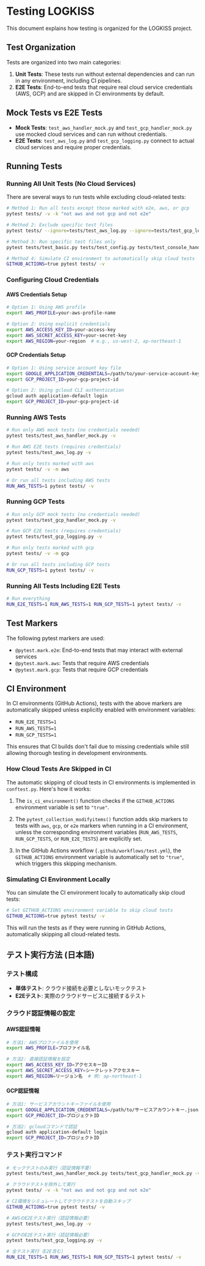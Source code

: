 # Testing LOGKISS

This document explains how testing is organized for the LOGKISS project.

## Test Organization

Tests are organized into two main categories:

1. **Unit Tests**: These tests run without external dependencies and can run in any environment, including CI pipelines.
2. **E2E Tests**: End-to-end tests that require real cloud service credentials (AWS, GCP) and are skipped in CI environments by default.

## Mock Tests vs E2E Tests

- **Mock Tests**: `test_aws_handler_mock.py` and `test_gcp_handler_mock.py` use mocked cloud services and can run without credentials.
- **E2E Tests**: `test_aws_log.py` and `test_gcp_logging.py` connect to actual cloud services and require proper credentials.

## Running Tests

### Running All Unit Tests (No Cloud Services)

There are several ways to run tests while excluding cloud-related tests:

```bash
# Method 1: Run all tests except those marked with e2e, aws, or gcp
pytest tests/ -v -k "not aws and not gcp and not e2e"

# Method 2: Exclude specific test files
pytest tests/ --ignore=tests/test_aws_log.py --ignore=tests/test_gcp_logging.py --ignore=tests/test_structured_log.py -v

# Method 3: Run specific test files only
pytest tests/test_basic.py tests/test_config.py tests/test_console_handler.py -v

# Method 4: Simulate CI environment to automatically skip cloud tests
GITHUB_ACTIONS=true pytest tests/ -v
```

### Configuring Cloud Credentials

#### AWS Credentials Setup

```bash
# Option 1: Using AWS profile
export AWS_PROFILE=your-aws-profile-name

# Option 2: Using explicit credentials
export AWS_ACCESS_KEY_ID=your-access-key
export AWS_SECRET_ACCESS_KEY=your-secret-key
export AWS_REGION=your-region  # e.g., us-west-2, ap-northeast-1
```

#### GCP Credentials Setup

```bash
# Option 1: Using service account key file
export GOOGLE_APPLICATION_CREDENTIALS=/path/to/your-service-account-key.json
export GCP_PROJECT_ID=your-gcp-project-id

# Option 2: Using gcloud CLI authentication
gcloud auth application-default login
export GCP_PROJECT_ID=your-gcp-project-id
```

### Running AWS Tests

```bash
# Run only AWS mock tests (no credentials needed)
pytest tests/test_aws_handler_mock.py -v

# Run AWS E2E tests (requires credentials)
pytest tests/test_aws_log.py -v

# Run only tests marked with aws
pytest tests/ -v -m aws

# Or run all tests including AWS tests
RUN_AWS_TESTS=1 pytest tests/ -v
```

### Running GCP Tests

```bash
# Run only GCP mock tests (no credentials needed)
pytest tests/test_gcp_handler_mock.py -v

# Run GCP E2E tests (requires credentials)
pytest tests/test_gcp_logging.py -v

# Run only tests marked with gcp
pytest tests/ -v -m gcp

# Or run all tests including GCP tests
RUN_GCP_TESTS=1 pytest tests/ -v
```

### Running All Tests Including E2E Tests

```bash
# Run everything
RUN_E2E_TESTS=1 RUN_AWS_TESTS=1 RUN_GCP_TESTS=1 pytest tests/ -v
```

## Test Markers

The following pytest markers are used:

- `@pytest.mark.e2e`: End-to-end tests that may interact with external services
- `@pytest.mark.aws`: Tests that require AWS credentials
- `@pytest.mark.gcp`: Tests that require GCP credentials

## CI Environment

In CI environments (GitHub Actions), tests with the above markers are automatically skipped unless explicitly enabled with environment variables:

- `RUN_E2E_TESTS=1`
- `RUN_AWS_TESTS=1`
- `RUN_GCP_TESTS=1`

This ensures that CI builds don't fail due to missing credentials while still allowing thorough testing in development environments.

### How Cloud Tests Are Skipped in CI

The automatic skipping of cloud tests in CI environments is implemented in `conftest.py`. Here's how it works:

1. The `is_ci_environment()` function checks if the `GITHUB_ACTIONS` environment variable is set to `"true"`.

2. The `pytest_collection_modifyitems()` function adds skip markers to tests with `aws`, `gcp`, or `e2e` markers when running in a CI environment, unless the corresponding environment variables (`RUN_AWS_TESTS`, `RUN_GCP_TESTS`, or `RUN_E2E_TESTS`) are explicitly set.

3. In the GitHub Actions workflow (`.github/workflows/test.yml`), the `GITHUB_ACTIONS` environment variable is automatically set to `"true"`, which triggers this skipping mechanism.

### Simulating CI Environment Locally

You can simulate the CI environment locally to automatically skip cloud tests:

```bash
# Set GITHUB_ACTIONS environment variable to skip cloud tests
GITHUB_ACTIONS=true pytest tests/ -v
```

This will run the tests as if they were running in GitHub Actions, automatically skipping all cloud-related tests.

## テスト実行方法 (日本語)

### テスト構成

- **単体テスト**: クラウド接続を必要としないモックテスト
- **E2Eテスト**: 実際のクラウドサービスに接続するテスト

### クラウド認証情報の設定

#### AWS認証情報

```bash
# 方法1: AWSプロファイルを使用
export AWS_PROFILE=プロファイル名

# 方法2: 直接認証情報を設定
export AWS_ACCESS_KEY_ID=アクセスキーID
export AWS_SECRET_ACCESS_KEY=シークレットアクセスキー
export AWS_REGION=リージョン名  # 例: ap-northeast-1
```

#### GCP認証情報

```bash
# 方法1: サービスアカウントキーファイルを使用
export GOOGLE_APPLICATION_CREDENTIALS=/path/to/サービスアカウントキー.json
export GCP_PROJECT_ID=プロジェクトID

# 方法2: gcloudコマンドで認証
gcloud auth application-default login
export GCP_PROJECT_ID=プロジェクトID
```

### テスト実行コマンド

```bash
# モックテストのみ実行（認証情報不要）
pytest tests/test_aws_handler_mock.py tests/test_gcp_handler_mock.py -v

# クラウドテストを除外して実行
pytest tests/ -v -k "not aws and not gcp and not e2e"

# CI環境をシミュレートしてクラウドテストを自動スキップ
GITHUB_ACTIONS=true pytest tests/ -v

# AWSのE2Eテスト実行（認証情報必要）
pytest tests/test_aws_log.py -v

# GCPのE2Eテスト実行（認証情報必要）
pytest tests/test_gcp_logging.py -v

# 全テスト実行（E2E含む）
RUN_E2E_TESTS=1 RUN_AWS_TESTS=1 RUN_GCP_TESTS=1 pytest tests/ -v
```
